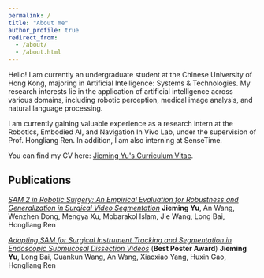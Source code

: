 ```yaml
---
permalink: /
title: "About me"
author_profile: true
redirect_from: 
  - /about/
  - /about.html
---
```


Hello! I am currently an undergraduate student at the Chinese University of Hong Kong, majoring in Artificial Intelligence: Systems & Technologies. My research interests lie in the application of artificial intelligence across various domains, including robotic perception, medical image analysis, and natural language processing.

I am currently gaining valuable experience as a research intern at the Robotics, Embodied AI, and Navigation In Vivo Lab, under the supervision of Prof. Hongliang Ren. In addition, I am also interning at SenseTime.

You can find my CV here: [Jieming Yu's Curriculum Vitae](https://github.com/Irennnne/irennnne.github.io/blob/master/assets/CV_jieming_yu.pdf).


## Publications
[_SAM 2 in Robotic Surgery: An Empirical Evaluation for Robustness and Generalization in Surgical Video Segmentation_](https://www.arxiv.org/abs/2408.04593)
**Jieming Yu**, An Wang, Wenzhen Dong, Mengya Xu, Mobarakol Islam, Jie Wang, Long Bai, Hongliang Ren

[_Adapting SAM for Surgical Instrument Tracking and Segmentation in Endoscopic Submucosal Dissection Videos_](https://arxiv.org/pdf/2404.10640) (**Best Poster Award**)
**Jieming Yu**, Long Bai, Guankun Wang, An Wang, Xiaoxiao Yang, Huxin Gao, Hongliang Ren




